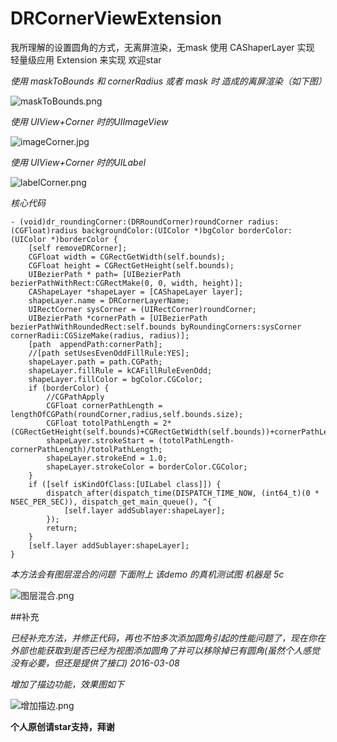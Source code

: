 # DRCornerViewExtension
我所理解的设置圆角的方式，无离屏渲染，无mask 使用 CAShaperLayer 实现 轻量级应用
Extension 来实现 欢迎star  


*使用 maskToBounds 和 cornerRadius 或者 mask 时 造成的离屏渲染（如下图）*

![maskToBounds.png](https://ooo.0o0.ooo/2016/03/07/56dd3a7c15eb7.png)

*使用 UIView+Corner 时的UIImageView*

![imageCorner.jpg](https://ooo.0o0.ooo/2016/03/07/56dd3a04bdf1a.jpg)

*使用 UIView+Corner 时的UILabel*

![labelCorner.png](https://ooo.0o0.ooo/2016/03/07/56dd3b70742d2.png)


*核心代码*

```
- (void)dr_roundingCorner:(DRRoundCorner)roundCorner radius:(CGFloat)radius backgroundColor:(UIColor *)bgColor borderColor:(UIColor *)borderColor {
    [self removeDRCorner];
    CGFloat width = CGRectGetWidth(self.bounds);
    CGFloat height = CGRectGetHeight(self.bounds);
    UIBezierPath * path= [UIBezierPath bezierPathWithRect:CGRectMake(0, 0, width, height)];
    CAShapeLayer *shapeLayer = [CAShapeLayer layer];
    shapeLayer.name = DRCornerLayerName;
    UIRectCorner sysCorner = (UIRectCorner)roundCorner;
    UIBezierPath *cornerPath = [UIBezierPath bezierPathWithRoundedRect:self.bounds byRoundingCorners:sysCorner cornerRadii:CGSizeMake(radius, radius)];
    [path  appendPath:cornerPath];
    //[path setUsesEvenOddFillRule:YES];
    shapeLayer.path = path.CGPath;
    shapeLayer.fillRule = kCAFillRuleEvenOdd;
    shapeLayer.fillColor = bgColor.CGColor;
    if (borderColor) {
        //CGPathApply
        CGFloat cornerPathLength = lengthOfCGPath(roundCorner,radius,self.bounds.size);
        CGFloat totolPathLength = 2*(CGRectGetHeight(self.bounds)+CGRectGetWidth(self.bounds))+cornerPathLength;
        shapeLayer.strokeStart = (totolPathLength-cornerPathLength)/totolPathLength;
        shapeLayer.strokeEnd = 1.0;
        shapeLayer.strokeColor = borderColor.CGColor;
    }
    if ([self isKindOfClass:[UILabel class]]) {
        dispatch_after(dispatch_time(DISPATCH_TIME_NOW, (int64_t)(0 * NSEC_PER_SEC)), dispatch_get_main_queue(), ^{
            [self.layer addSublayer:shapeLayer];
        });
        return;
    }
    [self.layer addSublayer:shapeLayer];
}

```

*本方法会有图层混合的问题 下面附上 该demo 的真机测试图 机器是 5c*

![图层混合.png](https://ooo.0o0.ooo/2016/03/07/56dd780deb8b6.png)

##补充

*已经补充方法，并修正代码，再也不怕多次添加圆角引起的性能问题了，现在你在外部也能获取到是否已经为视图添加圆角了并可以移除掉已有圆角(虽然个人感觉没有必要，但还是提供了接口) 2016-03-08*

*增加了描边功能，效果图如下*

![增加描边.png](https://ooo.0o0.ooo/2016/03/08/56ded2ae99ad8.png)


**个人原创请star支持，拜谢**
